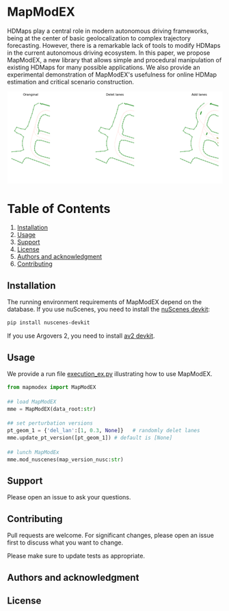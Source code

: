 # MapModEX

HDMaps play a central role in modern autonomous driving frameworks, being at the center of basic geolocalization to complex trajectory forecasting. However, there is a remarkable lack of tools to modify HDMaps in the current autonomous driving ecosystem. In this paper, we propose MapModEX, a new library that allows simple and procedural manipulation of existing HDMaps for many possible applications. We also provide an experimental demonstration of MapModEX's usefulness for online HDMap estimation and critical scenario construction.

![](./documents/images/mapmodex_example.png)

<!-- #TODO Visuals -->

# Table of Contents
1. [Installation](#Installation)
2. [Usage](#Usage)
3. [Support](#support)
4. [License](#License)
5. [Authors and acknowledgment](#authors-and-acknowledgment)
6. [Contributing](#contributing)
<!-- 7. [Tests](#tests) -->


## Installation
The running environment requirements of MapModEX depend on the database. If you use nuScenes, you need to install the [nuScenes devkit](https://github.com/nutonomy/nuscenes-devkit/blob/master/docs/installation.md):
```bash
pip install nuscenes-devkit
```
If you use Argovers 2, you need to install [av2 devkit](https://argoverse.github.io/user-guide/getting_started.html#setup).

<!-- (To be continued)Use the package manager [pip](https://pip.pypa.io/en/stable/) to install MapModEX.
```bash
pip install mapmodex
``` -->

## Usage
We provide a run file [execution_ex.py](./python-sdk/execution_ex.py) illustrating how to use MapModEX.
```python
from mapmodex import MapModEX

## load MapModEX
mme = MapModEX(data_root:str)

## set perturbation versions
pt_geom_1 = {'del_lan':[1, 0.3, None]}   # randomly delet lanes
mme.update_pt_version([pt_geom_1]) # default is [None]

## lunch MapModEx
mme.mod_nuscenes(map_version_nusc:str)
```

## Support
Please open an issue to ask your questions.

## Contributing
Pull requests are welcome. For significant changes, please open an issue first to discuss what you want to change.

Please make sure to update tests as appropriate.

## Authors and acknowledgment

## License
<!-- [MIT](https://choosealicense.com/licenses/mit/) -->

<!-- ## Tests -->